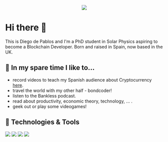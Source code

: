 <p align="center">
  <img align="center" src="https://github-readme-stats.vercel.app/api?username=D-DePablos&show_icons=true" />
</p>

# Hi there 👋

This is Diego de Pablos and I'm a PhD student in Solar Physics aspiring to become a Blockchain Developer. Born and raised in Spain, now based in the UK.

## 🚀 In my spare time I like to...

- record videos to teach my Spanish audience about Cryptocurrency [here](https://www.youtube.com/channel/UCosCpWkGc9GNJEra-ju0jyw).
- travel the world with my other half - bondcoder!
- listen to the Bankless podcast.
- read about productivity, economic theory, technology, ... .
- geek out or play some videogames!

## 🔧 Technologies & Tools
![](https://img.shields.io/badge/Code-Python-informational?style=flat&logo=python&logoColor=white&color=2bbc8a)
![](https://img.shields.io/badge/Code-JavaScript-informational?style=flat&logo=javascript&logoColor=white&color=2bbc8a)
![](https://img.shields.io/badge/Tool-GitHub-informational?style=flat&logo=github&logoColor=white&color=2bbc8a)
![](https://img.shields.io/badge/Code-Solidity-informational?style=flat&logo=solidity&logoColor=white&color=2bbc8a)

